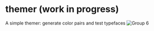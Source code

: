# themer (work in progress)
A simple themer: generate color pairs and test typefaces
![Group 6](https://user-images.githubusercontent.com/76247922/233860519-d9462fc4-4aa8-48e4-b504-3849c3b177d1.png)
